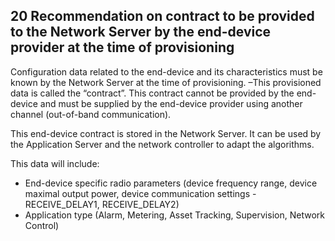 ## 20 Recommendation on contract to be provided to the Network Server by the end-device provider at the time of provisioning

Configuration data related to the end-device and its characteristics must be known by the Network Server at the time of provisioning. –This provisioned data is called the “contract”. This contract cannot be provided by the end-device and must be supplied by the end-device provider using another channel (out-of-band communication).

This end-device contract is stored in the Network Server. It can be used by the Application Server and the network controller to adapt the algorithms.

This data will include:

- End-device specific radio parameters (device frequency range, device maximal output power, device communication settings - RECEIVE_DELAY1, RECEIVE_DELAY2)
- Application type (Alarm, Metering, Asset Tracking, Supervision, Network Control)


